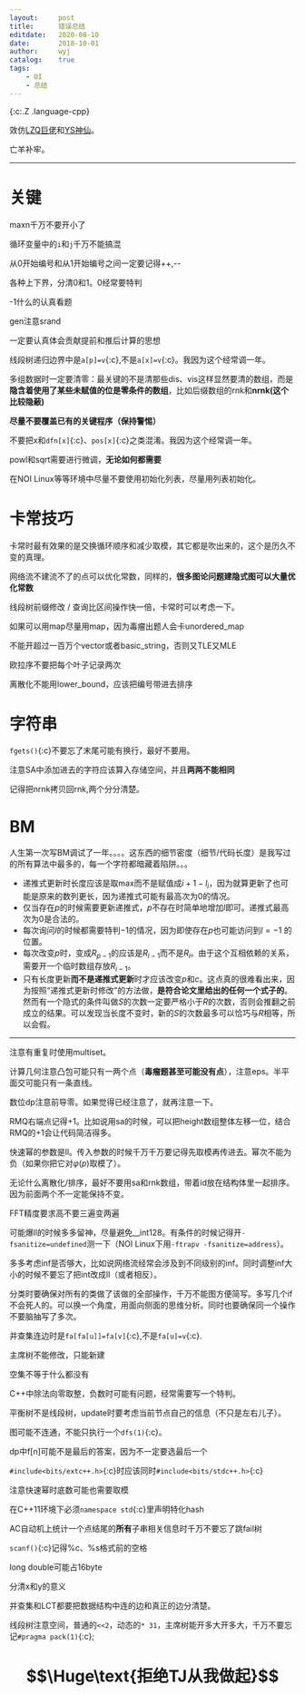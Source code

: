 ```yaml
---
layout:		post
title:		错误总结
editdate:	2020-08-10
date:		2018-10-01
author:		wyj
catalog:	true
tags:
    - OI
    - 总结
---
```


{:c:.Z .language-cpp}

效仿[LZQ巨佬](https://www.luogu.com.cn/blog/Re-see/)和[YS神仙](https://blog.csdn.net/emmmmmmmmm)。

亡羊补牢。

-----
# 关键
maxn千万不要开小了

循环变量中的`i`和`j`千万不能搞混

从0开始编号和从1开始编号之间一定要记得++,--

各种上下界，分清0和1。0经常要特判

-1什么的认真看题

gen注意srand

一定要认真体会贡献提前和推后计算的思想

线段树递归边界中是`a[p]=v`{:c},不是`a[x]=v`{:c}。我因为这个经常调一年。

多组数据时一定要清零：最关键的不是清那些dis、vis这样显然要清的数组，而是**隐含着使用了某些未赋值的位是零条件的数组**，比如后缀数组的rnk和**nrnk(这个比较隐蔽)**

**尽量不要覆盖已有的关键程序（保持警惕）**

不要把x和`dfn[x]`{:c}、`pos[x]`{:c}之类混淆。我因为这个经常调一年。

powl和sqrt需要进行微调，**无论如何都需要**

在NOI Linux等等环境中尽量不要使用初始化列表，尽量用列表初始化。

# 卡常技巧

卡常时最有效果的是交换循环顺序和减少取模，其它都是吹出来的，这个是历久不变的真理。

网络流不建流不了的点可以优化常数，同样的，**很多图论问题建隐式图可以大量优化常数**

线段树前缀修改 / 查询比区间操作快一倍，卡常时可以考虑一下。

如果可以用map尽量用map，因为毒瘤出题人会卡unordered_map

不能开超过一百万个vector或者basic_string，否则又TLE又MLE

欧拉序不要把每个叶子记录两次

离散化不能用lower_bound，应该把编号带进去排序

# 字符串
`fgets()`{:c}不要忘了末尾可能有换行，最好不要用。

注意SA中添加进去的字符应该算入存储空间，并且**两两不能相同**

记得把nrnk拷贝回rnk,两个分分清楚。

# BM

人生第一次写BM调试了一年。。。。这东西的细节密度（细节/代码长度）是我写过的所有算法中最多的，每一个字符都暗藏着陷阱。。。
- 递推式更新时长度应该是取max而不是赋值成$i+1-l_i$，因为就算更新了也可能是原来的数列更长，因为递推式可能有最高次为0的情况。
- 仅当存在$p$的时候需要更新递推式，$p$不存在时简单地增加$l$即可。递推式最高次为0是合法的。
- 每次询问$l$的时候都需要特判$-1$的情况，因为即使存在$p$也可能访问到$l=-1$ 的位置。
- 每次改变$p$时，变成$R_{p-1}$的应该是$R_{i-1}$而不是$R_i$。由于这个互相依赖的关系，需要开一个临时数组存放$R_{i-1}$。
- 只有长度更新**而不是递推式更新**时才应该改变$p$和$c$。这点真的很难看出来，因为按照“递推式更新时修改”的方法做，**是符合论文里给出的任何一个式子的**。然而有一个隐式的条件叫做$S$的次数一定要严格小于$R$的次数，否则会推翻之前成立的结果。可以发现当长度不变时，新的$S$的次数最多可以恰巧与$R$相等，所以会假。

-----
注意有重复时使用multiset。

计算几何注意凸包可能只有一两个点（**毒瘤题甚至可能没有点**），注意eps。半平面交可能只有一条直线。

数位dp注意前导零。如果觉得已经注意了，就再注意一下。

RMQ右端点记得+1。比如说用sa的时候，可以把height数组整体左移一位，结合RMQ的+1会让代码简洁得多。

快速幂的参数是ll。传入参数的时候千万千万要记得先取模再传进去。幂次不能为负（如果你把它对$\varphi(p)$取模了）。

无论什么离散化/排序，最好不要用sa和rnk数组，带着id放在结构体里一起排序。因为前面两个不一定能保持不变。

FFT精度要求高不要三遍变两遍

可能爆ll的时候多多留神，尽量避免__int128。有条件的时候记得开`-fsanitize=undefined`测一下（NOI Linux下用`-ftrapv -fsanitize=address`）。

多多考虑inf是否够大，比如说网络流经常会涉及到不同级别的inf。同时调整inf大小的时候不要忘了把int改成ll（或者相反）。

分类时要确保对所有的类做了该做的全部操作，千万不能图方便简写。多写几个if不会死人的。可以换一个角度，用面向侧面的思维分析。同时也要确保同一个操作不要脑抽写了多次。

并查集连边时是`fa[fa[u]]=fa[v]`{:c},不是`fa[u]=v`{:c}.

主席树不能修改，只能新建

空集不等于什么都没有

C++中除法向零取整，负数时可能有问题，经常需要写一个特判。

平衡树不是线段树，update时要考虑当前节点自己的信息（不只是左右儿子）。

图可能不连通，不能只执行一个`dfs(1)`{:c}。

dp中f[n]可能不是最后的答案，因为不一定要选最后一个

`#include<bits/extc++.h>`{:c}时应该同时`#include<bits/stdc++.h>`{:c}

注意快速幂时底数可能也需要取模

在C++11环境下必须`namespace std`{:c}里声明特化hash

AC自动机上统计一个点结尾的**所有**子串相关信息时千万不要忘了跳fail树

`scanf()`{:c}记得%c、%s格式前的空格

long double可能占16byte

分清x和y的意义

并查集和LCT都要把数据结构中连的边和真正的边分清楚。

线段树注意空间，普通的`<<2`，动态的`* 31`，主席树能开多大开多大，千万不要忘记`#pragma pack(1)`{:c};
# $$\Huge\text{拒绝TJ从我做起}$$
